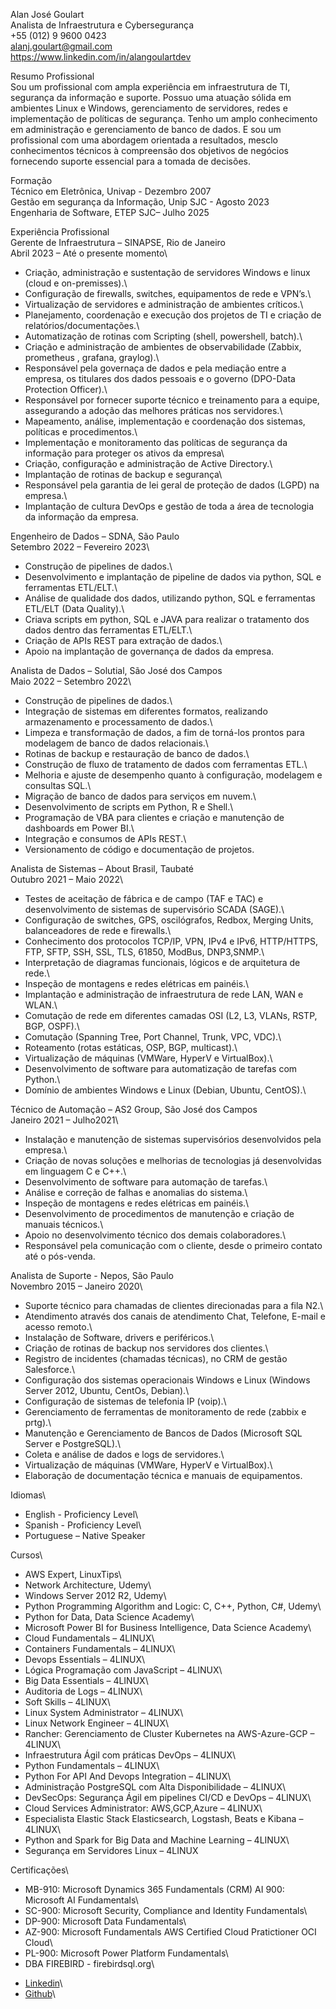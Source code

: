Alan José Goulart\
Analista de Infraestrutura e Cybersegurança\
+55 (012) 9 9600 0423\
alanj.goulart@gmail.com\
https://www.linkedin.com/in/alangoulartdev


Resumo Profissional\
Sou um profissional com ampla experiência em infraestrutura de TI, segurança da informação e suporte. Possuo uma atuação sólida em ambientes
Linux e Windows, gerenciamento de servidores, redes e implementação de políticas de segurança. Tenho um amplo conhecimento em administração
e gerenciamento de banco de dados. E sou um profissional com uma abordagem orientada a resultados, mesclo conhecimentos técnicos à
compreensão dos objetivos de negócios fornecendo suporte essencial para a tomada de decisões.

Formação\
Técnico em Eletrônica, Univap - Dezembro 2007\
Gestão em segurança da Informação, Unip SJC - Agosto 2023\
Engenharia de Software, ETEP SJC– Julho 2025

Experiência Profissional\
Gerente de Infraestrutura – SINAPSE, Rio de Janeiro\
Abril 2023 – Até o presente momento\
- Criação, administração e sustentação de servidores Windows e linux (cloud e on-premisses).\
- Configuração de firewalls, switches, equipamentos de rede e VPN’s.\
- Virtualização de servidores e administração de ambientes críticos.\
- Planejamento, coordenação e execução dos projetos de TI e criação de relatórios/documentações.\
- Automatização de rotinas com Scripting (shell, powershell, batch).\
- Criação e administração de ambientes de observabilidade (Zabbix, prometheus , grafana, graylog).\
- Responsável pela governaça de dados e pela mediação entre a empresa, os titulares dos dados pessoais e o governo (DPO-Data Protection Officer).\
- Responsável por fornecer suporte técnico e treinamento para a equipe, assegurando a adoção das melhores práticas nos servidores.\
- Mapeamento, análise, implementação e coordenação dos sistemas, políticas e procedimentos.\
- Implementação e monitoramento das políticas de segurança da informação para proteger os ativos da empresa\
- Criação, configuração e administração de Active Directory.\
- Implantação de rotinas de backup e segurança\
- Responsável pela garantia de lei geral de proteção de dados (LGPD) na empresa.\
- Implantação de cultura DevOps e gestão de toda a área de tecnologia da informação da empresa.

Engenheiro de Dados – SDNA, São Paulo\
Setembro 2022 – Fevereiro 2023\
- Construção de pipelines de dados.\
- Desenvolvimento e implantação de pipeline de dados via python, SQL e ferramentas ETL/ELT.\
- Análise de qualidade dos dados, utilizando python, SQL e ferramentas ETL/ELT (Data Quality).\
- Criava scripts em python, SQL e JAVA para realizar o tratamento dos dados dentro das ferramentas ETL/ELT.\
- Criação de APIs REST para extração de dados.\
- Apoio na implantação de governança de dados da empresa.

Analista de Dados – Solutial, São José dos Campos\
Maio 2022 – Setembro 2022\
- Construção de pipelines de dados.\
- Integração de sistemas em diferentes formatos, realizando armazenamento e processamento de dados.\
- Limpeza e transformação de dados, a fim de torná-los prontos para modelagem de banco de dados relacionais.\
- Rotinas de backup e restauração de banco de dados.\
- Construção de fluxo de tratamento de dados com ferramentas ETL.\
- Melhoria e ajuste de desempenho quanto à configuração, modelagem e consultas SQL.\
- Migração de banco de dados para serviços em nuvem.\
- Desenvolvimento de scripts em Python, R e Shell.\
- Programação de VBA para clientes e criação e manutenção de dashboards em Power BI.\
- Integração e consumos de APIs REST.\
- Versionamento de código e documentação de projetos.

Analista de Sistemas – About Brasil, Taubaté\
Outubro 2021 – Maio 2022\
- Testes de aceitação de fábrica e de campo (TAF e TAC) e desenvolvimento de sistemas de supervisório SCADA (SAGE).\
- Configuração de switches, GPS, oscilógrafos, Redbox, Merging Units, balanceadores de rede e firewalls.\
- Conhecimento dos protocolos TCP/IP, VPN, IPv4 e IPv6, HTTP/HTTPS, FTP, SFTP, SSH, SSL, TLS, 61850, ModBus, DNP3,SNMP.\
- Interpretação de diagramas funcionais, lógicos e de arquitetura de rede.\
- Inspeção de montagens e redes elétricas em painéis.\
- Implantação e administração de infraestrutura de rede LAN, WAN e WLAN.\
- Comutação de rede em diferentes camadas OSI (L2, L3, VLANs, RSTP, BGP, OSPF).\
- Comutação (Spanning Tree, Port Channel, Trunk, VPC, VDC).\
- Roteamento (rotas estáticas, OSP, BGP, multicast).\
- Virtualização de máquinas (VMWare, HyperV e VirtualBox).\
- Desenvolvimento de software para automatização de tarefas com Python.\
- Domínio de ambientes Windows e Linux (Debian, Ubuntu, CentOS).\

Técnico de Automação – AS2 Group, São José dos Campos\
Janeiro 2021 – Julho2021\
- Instalação e manutenção de sistemas supervisórios desenvolvidos pela empresa.\
- Criação de novas soluções e melhorias de tecnologias já desenvolvidas em linguagem C e C++.\
- Desenvolvimento de software para automação de tarefas.\
- Análise e correção de falhas e anomalias do sistema.\
- Inspeção de montagens e redes elétricas em painéis.\
- Desenvolvimento de procedimentos de manutenção e criação de manuais técnicos.\
- Apoio no desenvolvimento técnico dos demais colaboradores.\
- Responsável pela comunicação com o cliente, desde o primeiro contato até o pós-venda.

Analista de Suporte - Nepos, São Paulo\
Novembro 2015 – Janeiro 2020\
- Suporte técnico para chamadas de clientes direcionadas para a fila N2.\
- Atendimento através dos canais de atendimento Chat, Telefone, E-mail e acesso remoto.\
- Instalação de Software, drivers e periféricos.\
- Criação de rotinas de backup nos servidores dos clientes.\
- Registro de incidentes (chamadas técnicas), no CRM de gestão Salesforce.\
- Configuração dos sistemas operacionais Windows e Linux (Windows Server 2012, Ubuntu, CentOs, Debian).\
- Configuração de sistemas de telefonia IP (voip).\
- Gerenciamento de ferramentas de monitoramento de rede (zabbix e prtg).\
- Manutenção e Gerenciamento de Bancos de Dados (Microsoft SQL Server e PostgreSQL).\
- Coleta e análise de dados e logs de servidores.\
- Virtualização de máquinas (VMWare, HyperV e VirtualBox).\
- Elaboração de documentação técnica e manuais de equipamentos.

Idiomas\
- English - Proficiency Level\
- Spanish - Proficiency Level\
- Portuguese – Native Speaker

Cursos\
- AWS Expert, LinuxTips\
- Network Architecture, Udemy\
- Windows Server 2012 R2, Udemy\
- Python Programming Algorithm and Logic: C, C++, Python, C#, Udemy\
- Python for Data, Data Science Academy\
- Microsoft Power BI for Business Intelligence, Data Science Academy\
- Cloud Fundamentals – 4LINUX\
- Containers Fundamentals – 4LINUX\
- Devops Essentials – 4LINUX\
- Lógica Programação com JavaScript – 4LINUX\
- Big Data Essentials – 4LINUX\
- Auditoria de Logs – 4LINUX\
- Soft Skills – 4LINUX\
- Linux System Administrator – 4LINUX\
- Linux Network Engineer – 4LINUX\
- Rancher: Gerenciamento de Cluster Kubernetes na AWS-Azure-GCP – 4LINUX\
- Infraestrutura Ágil com práticas DevOps – 4LINUX\
- Python Fundamentals – 4LINUX\
- Python For API And Devops Integration – 4LINUX\
- Administração PostgreSQL com Alta Disponibilidade – 4LINUX\
- DevSecOps: Segurança Ágil em pipelines CI/CD e DevOps – 4LINUX\
- Cloud Services Administrator: AWS,GCP,Azure – 4LINUX\
- Especialista Elastic Stack Elasticsearch, Logstash, Beats e Kibana – 4LINUX\
- Python and Spark for Big Data and Machine Learning – 4LINUX\
- Segurança em Servidores Linux – 4LINUX

Certificações\
- MB-910: Microsoft Dynamics 365 Fundamentals (CRM) AI 900: Microsoft AI Fundamentals\
- SC-900: Microsoft Security, Compliance and Identity Fundamentals\
- DP-900: Microsoft Data Fundamentals\
- AZ-900: Microsoft Fundamentals AWS Certified Cloud Pratictioner OCI Cloud\
- PL-900: Microsoft Power Platform Fundamentals\
- DBA FIREBIRD - firebirdsql.org\

  
*  [Linkedin](https://www.linkedin.com/in/alangoulartdev/)\
*  [Github](https://github.com/GoulartAJG)\

<br><br><br>
